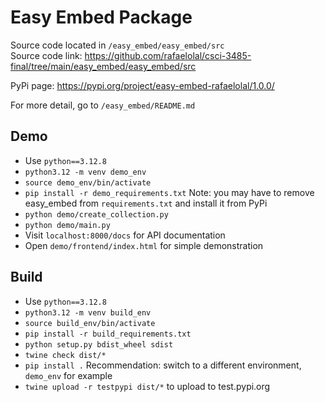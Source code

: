 # Easy Embed Package

Source code located in `/easy_embed/easy_embed/src`  
Source code link: https://github.com/rafaelolal/csci-3485-final/tree/main/easy_embed/easy_embed/src  

PyPi page: https://pypi.org/project/easy-embed-rafaelolal/1.0.0/

For more detail, go to `/easy_embed/README.md`

## Demo

* Use `python==3.12.8`
* `python3.12 -m venv demo_env`
* `source demo_env/bin/activate`
* `pip install -r demo_requirements.txt` Note: you may have to remove easy_embed from `requirements.txt` and install it from PyPi
* `python demo/create_collection.py`
* `python demo/main.py`
* Visit `localhost:8000/docs` for API documentation
* Open `demo/frontend/index.html` for simple demonstration

## Build

* Use `python==3.12.8`
* `python3.12 -m venv build_env`
* `source build_env/bin/activate`
* `pip install -r build_requirements.txt`
* `python setup.py bdist_wheel sdist`
* `twine check dist/*`
* `pip install .` Recommendation: switch to a different environment, `demo_env` for example
* `twine upload -r testpypi dist/*` to upload to test.pypi.org
